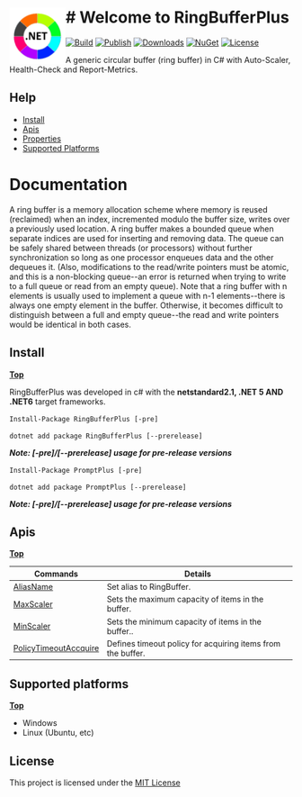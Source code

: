 # <img align="left" width="100" height="100" src="./images/icon.png"># **Welcome to RingBufferPlus**
[![Build](https://github.com/FRACerqueira/RingBufferPlus/workflows/Build/badge.svg)](https://github.com/FRACerqueira/RingBufferPlus/actions/workflows/build.yml)
[![Publish](https://github.com/FRACerqueira/RingBufferPlus/actions/workflows/publish.yml/badge.svg)](https://github.com/FRACerqueira/RingBufferPlus/actions/workflows/publish.yml)
[![Downloads](https://img.shields.io/nuget/dt/RingBufferPlus)](https://www.nuget.org/packages/RingBufferPlus/)
[![NuGet](https://img.shields.io/nuget/v/RingBufferPlus)](https://www.nuget.org/packages/RingBufferPlus/)
[![License](https://img.shields.io/github/license/FRACerqueira/RingBufferPlus)](https://github.com/FRACerqueira/RingBufferPlus/blob/master/LICENSE)

A generic circular buffer (ring buffer) in C# with Auto-Scaler, Health-Check and Report-Metrics.

## Help
- [Install](#install)
- [Apis](#apis)
- [Properties](properties.md)
- [Supported Platforms](#supported-platforms)

# Documentation

A ring buffer is a memory allocation scheme where memory is reused (reclaimed) when an index, incremented modulo the buffer size, writes over a previously used location.
A ring buffer makes a bounded queue when separate indices are used for inserting and removing data. The queue can be safely shared between threads (or processors) without further synchronization so long as one processor enqueues data and the other dequeues it. (Also, modifications to the read/write pointers must be atomic, and this is a non-blocking queue--an error is returned when trying to write to a full queue or read from an empty queue).
Note that a ring buffer with n elements is usually used to implement a queue with n-1 elements--there is always one empty element in the buffer. Otherwise, it becomes difficult to distinguish between a full and empty queue--the read and write pointers would be identical in both cases.

## Install
[**Top**](#help)

RingBufferPlus was developed in c# with the **netstandard2.1, .NET 5 AND .NET6** target frameworks.

```
Install-Package RingBufferPlus [-pre]
```

```
dotnet add package RingBufferPlus [--prerelease]
```

**_Note:  [-pre]/[--prerelease] usage for pre-release versions_**
```
Install-Package PromptPlus [-pre]
```

```
dotnet add package PromptPlus [--prerelease]
```

**_Note:  [-pre]/[--prerelease] usage for pre-release versions_**


## Apis
[**Top**](#help)

Commands | Details
--- | ---
[AliasName](aliasname.md) |  Set alias to RingBuffer.
[MaxScaler](maxscaler.md) |  Sets the maximum capacity of items in the buffer.
[MinScaler](minscaler.md) |  Sets the minimum capacity of items in the buffer..
[PolicyTimeoutAccquire](policytimeoutaccquire.md) | Defines timeout policy for acquiring items from the buffer.

## Supported platforms
[**Top**](#help)

- Windows
- Linux (Ubuntu, etc)

## **License**

This project is licensed under the [MIT License](https://github.com/FRACerqueira/RingBufferPlus/blob/master/LICENSE)


